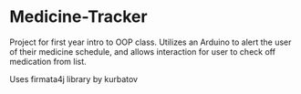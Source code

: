 # Medicine-Tracker
Project for first year intro to OOP class. Utilizes an Arduino to alert the user of their medicine schedule, and allows interaction for user to check off medication from list. 

Uses firmata4j library by kurbatov
